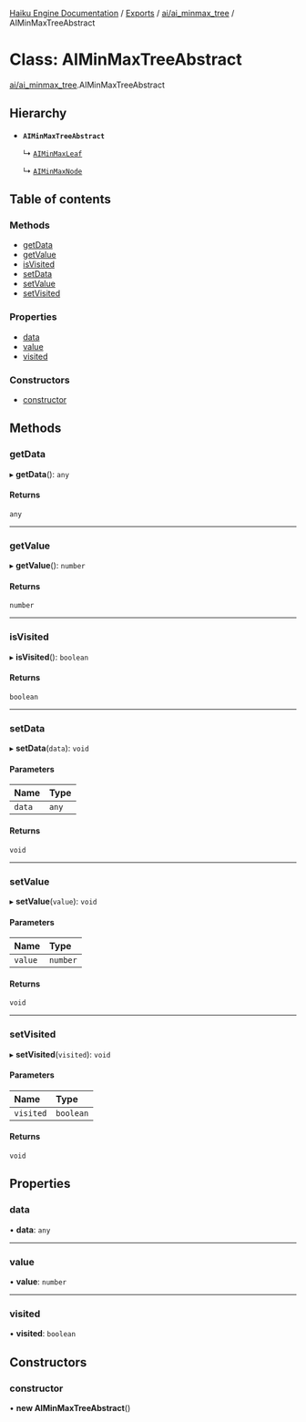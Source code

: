 [Haiku Engine Documentation](../README.md) / [Exports](../modules.md) / [ai/ai\_minmax\_tree](../modules/ai_ai_minmax_tree.md) / AIMinMaxTreeAbstract

# Class: AIMinMaxTreeAbstract

[ai/ai_minmax_tree](../modules/ai_ai_minmax_tree.md).AIMinMaxTreeAbstract

## Hierarchy

- **`AIMinMaxTreeAbstract`**

  ↳ [`AIMinMaxLeaf`](ai_ai_minmax_tree$AIMinMaxLeaf.md)

  ↳ [`AIMinMaxNode`](ai_ai_minmax_tree$AIMinMaxNode.md)

## Table of contents

### Methods

- [getData](ai_ai_minmax_tree$AIMinMaxTreeAbstract.md#getdata)
- [getValue](ai_ai_minmax_tree$AIMinMaxTreeAbstract.md#getvalue)
- [isVisited](ai_ai_minmax_tree$AIMinMaxTreeAbstract.md#isvisited)
- [setData](ai_ai_minmax_tree$AIMinMaxTreeAbstract.md#setdata)
- [setValue](ai_ai_minmax_tree$AIMinMaxTreeAbstract.md#setvalue)
- [setVisited](ai_ai_minmax_tree$AIMinMaxTreeAbstract.md#setvisited)

### Properties

- [data](ai_ai_minmax_tree$AIMinMaxTreeAbstract.md#data)
- [value](ai_ai_minmax_tree$AIMinMaxTreeAbstract.md#value)
- [visited](ai_ai_minmax_tree$AIMinMaxTreeAbstract.md#visited)

### Constructors

- [constructor](ai_ai_minmax_tree$AIMinMaxTreeAbstract.md#constructor)

## Methods

### getData

▸ **getData**(): `any`

#### Returns

`any`

___

### getValue

▸ **getValue**(): `number`

#### Returns

`number`

___

### isVisited

▸ **isVisited**(): `boolean`

#### Returns

`boolean`

___

### setData

▸ **setData**(`data`): `void`

#### Parameters

| Name | Type |
| :------ | :------ |
| `data` | `any` |

#### Returns

`void`

___

### setValue

▸ **setValue**(`value`): `void`

#### Parameters

| Name | Type |
| :------ | :------ |
| `value` | `number` |

#### Returns

`void`

___

### setVisited

▸ **setVisited**(`visited`): `void`

#### Parameters

| Name | Type |
| :------ | :------ |
| `visited` | `boolean` |

#### Returns

`void`

## Properties

### data

• **data**: `any`

___

### value

• **value**: `number`

___

### visited

• **visited**: `boolean`

## Constructors

### constructor

• **new AIMinMaxTreeAbstract**()

